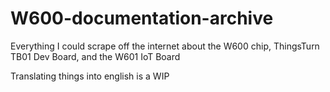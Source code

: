 # W600-documentation-archive
Everything I could scrape off the internet about the W600 chip, ThingsTurn TB01 Dev Board, and the W601 IoT Board

Translating things into english is a WIP
